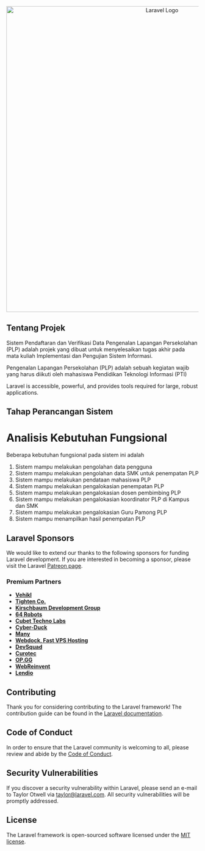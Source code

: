 <p align="center"><img src="https://user-images.githubusercontent.com/94098023/214331382-668a9233-a4a2-47ab-b51b-60c0722b19bd.png" width="800" alt="Laravel Logo"></a></p>

## Tentang Projek

Sistem Pendaftaran dan Verifikasi Data Pengenalan Lapangan Persekolahan (PLP) adalah projek yang dibuat untuk menyelesaikan tugas akhir pada mata kuliah Implementasi dan Pengujian Sistem Informasi.

Pengenalan Lapangan Persekolahan (PLP) adalah sebuah kegiatan wajib yang harus diikuti oleh mahasiswa Pendidikan Teknologi Informasi (PTI)

Laravel is accessible, powerful, and provides tools required for large, robust applications.

## Tahap Perancangan Sistem

# Analisis Kebutuhan Fungsional
Beberapa kebutuhan fungsional pada sistem ini adalah
1. Sistem mampu melakukan pengolahan data pengguna
2. Sistem mampu melakukan pengolahan data SMK untuk penempatan PLP
3. Sistem mampu melakukan pendataan mahasiswa PLP
4. Sistem mampu melakukan pengalokasian penempatan PLP
5. Sistem mampu melakukan pengalokasian dosen pembimbing PLP
6. Sistem mampu melakukan pengalokasian koordinator PLP di Kampus dan SMK
7. Sistem mampu melakukan pengalokasian Guru Pamong PLP
8. Sistem mampu menampilkan hasil penempatan PLP

## Laravel Sponsors

We would like to extend our thanks to the following sponsors for funding Laravel development. If you are interested in becoming a sponsor, please visit the Laravel [Patreon page](https://patreon.com/taylorotwell).

### Premium Partners

- **[Vehikl](https://vehikl.com/)**
- **[Tighten Co.](https://tighten.co)**
- **[Kirschbaum Development Group](https://kirschbaumdevelopment.com)**
- **[64 Robots](https://64robots.com)**
- **[Cubet Techno Labs](https://cubettech.com)**
- **[Cyber-Duck](https://cyber-duck.co.uk)**
- **[Many](https://www.many.co.uk)**
- **[Webdock, Fast VPS Hosting](https://www.webdock.io/en)**
- **[DevSquad](https://devsquad.com)**
- **[Curotec](https://www.curotec.com/services/technologies/laravel/)**
- **[OP.GG](https://op.gg)**
- **[WebReinvent](https://webreinvent.com/?utm_source=laravel&utm_medium=github&utm_campaign=patreon-sponsors)**
- **[Lendio](https://lendio.com)**

## Contributing

Thank you for considering contributing to the Laravel framework! The contribution guide can be found in the [Laravel documentation](https://laravel.com/docs/contributions).

## Code of Conduct

In order to ensure that the Laravel community is welcoming to all, please review and abide by the [Code of Conduct](https://laravel.com/docs/contributions#code-of-conduct).

## Security Vulnerabilities

If you discover a security vulnerability within Laravel, please send an e-mail to Taylor Otwell via [taylor@laravel.com](mailto:taylor@laravel.com). All security vulnerabilities will be promptly addressed.

## License

The Laravel framework is open-sourced software licensed under the [MIT license](https://opensource.org/licenses/MIT).
